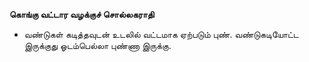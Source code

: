 **கொங்கு வட்டார வழக்குச் சொல்லகராதி**
- வண்டுகள் கடித்தவுடன் உடலில் வட்டமாக ஏற்படும் புண். வண்டுகடியோட்ட இருக்குது ஓடம்பெல்லா புண்ணா இருக்கு.

